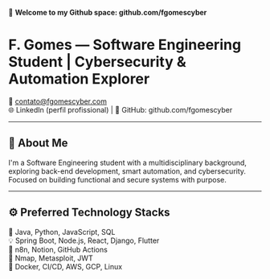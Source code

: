 📌 **Welcome to my Github space: github.com/fgomescyber**

# F. Gomes — Software Engineering Student | Cybersecurity & Automation Explorer

📧 contato@fgomescyber.com  
🌐 LinkedIn (perfil profissional) | 🔗 GitHub: github.com/fgomescyber  

---

## 👋 About Me

I'm a Software Engineering student with a multidisciplinary background, exploring back-end development, smart automation, and cybersecurity.  
Focused on building functional and secure systems with purpose.  

---

## ⚙️ Preferred Technology Stacks

🧱 Java, Python, JavaScript, SQL  
💡 Spring Boot, Node.js, React, Django, Flutter  
🧠 n8n, Notion, GitHub Actions  
🔐 Nmap, Metasploit, JWT  
🚀 Docker, CI/CD, AWS, GCP, Linux
